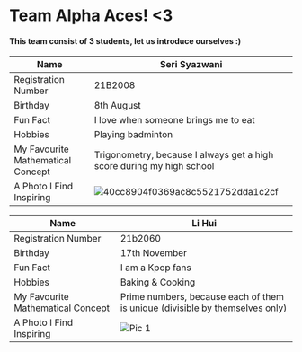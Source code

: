 # Team Alpha Aces! <3 
#### This team consist of 3 students, let us introduce ourselves :)



| Name  | Seri Syazwani  | 
| --- | ---| 
| Registration Number  | 21B2008  | 
| Birthday   | 8th August  | 
| Fun Fact | I love when someone brings me to eat  | 
| Hobbies  | Playing badminton  | 
| My Favourite Mathematical Concept | Trigonometry, because I always get a high score during my high school  | 
| A Photo I Find Inspiring |  ![40cc8904f0369ac8c5521752dda1c2cf](https://github.com/user-attachments/assets/97e0ecc2-3d58-44b0-aa04-3117dc1329e4) | 


| Name  | Li Hui | 
| --- | ---| 
| Registration Number  | 21b2060  | 
| Birthday   | 17th November  | 
| Fun Fact | I am a Kpop fans  | 
| Hobbies  | Baking & Cooking | 
| My Favourite Mathematical Concept | Prime numbers, because each of them is unique (divisible by themselves only)  | 
| A Photo I Find Inspiring | ![Pic 1](https://github.com/user-attachments/assets/e04436df-bd61-40ac-817e-b4cccee009f8) |



